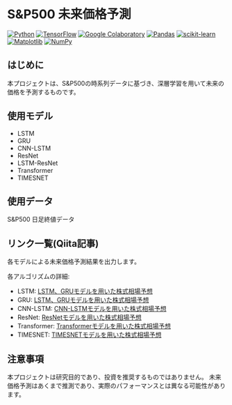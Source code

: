 # S&P500 未来価格予測

[![Python](https://img.shields.io/badge/python-3670A0?logo=python&logoColor=ffdd54)](https://www.python.org/)
[![TensorFlow](https://img.shields.io/badge/TensorFlow-%23FF6F00.svg?logo=TensorFlow&logoColor=white)](https://www.tensorflow.org/)
[![Google Colaboratory](https://shields.io/badge/Google_Colaboratory-orange.svg)](https://colab.research.google.com/)
[![Pandas](https://img.shields.io/badge/pandas-%23150458.svg?logo=pandas&logoColor=white)](https://pandas.pydata.org/)
[![scikit-learn](https://img.shields.io/badge/scikit--learn-%23F7931E.svg?logo=scikit-learn&logoColor=white)](https://scikit-learn.org/stable/)
[![Matplotlib](https://img.shields.io/badge/Matplotlib-%23ffffff.svg?logo=Matplotlib&logoColor=black)](https://matplotlib.org/)
[![NumPy](https://img.shields.io/badge/numpy-%23013243.svg?logo=numpy&logoColor=white)](https://numpy.org/)

## はじめに

本プロジェクトは、S&P500の時系列データに基づき、深層学習を用いて未来の価格を予測するものです。


## 使用モデル
+ LSTM
+ GRU
+ CNN-LSTM
+ ResNet
+ LSTM-ResNet
+ Transformer
+ TIMESNET

## 使用データ
S&P500 日足終値データ

## リンク一覧(Qiita記事)
各モデルによる未来価格予測結果を出力します。

各アルゴリズムの詳細:

+ LSTM: [LSTM、GRUモデルを用いた株式相場予想](https://qiita.com/sugiyama404/items/9287b062dd1a69e1f7dc)
+ GRU: [LSTM、GRUモデルを用いた株式相場予想](https://qiita.com/sugiyama404/items/9287b062dd1a69e1f7dc)
+ CNN-LSTM: [CNN-LSTMモデルを用いた株式相場予想](https://qiita.com/sugiyama404/items/49420557981b399acdf8)
+ ResNet: [ResNetモデルを用いた株式相場予想](https://qiita.com/sugiyama404/items/1a7845a5e1344110a7f6)
+ Transformer: [Transformerモデルを用いた株式相場予想](https://qiita.com/sugiyama404/items/2aeff36f8bf252b734ea)
+ TIMESNET: [TIMESNETモデルを用いた株式相場予想](https://qiita.com/sugiyama404/items/630845965558b03514fc)

## 注意事項

本プロジェクトは研究目的であり、投資を推奨するものではありません。
未来価格予測はあくまで推測であり、実際のパフォーマンスとは異なる可能性があります。
